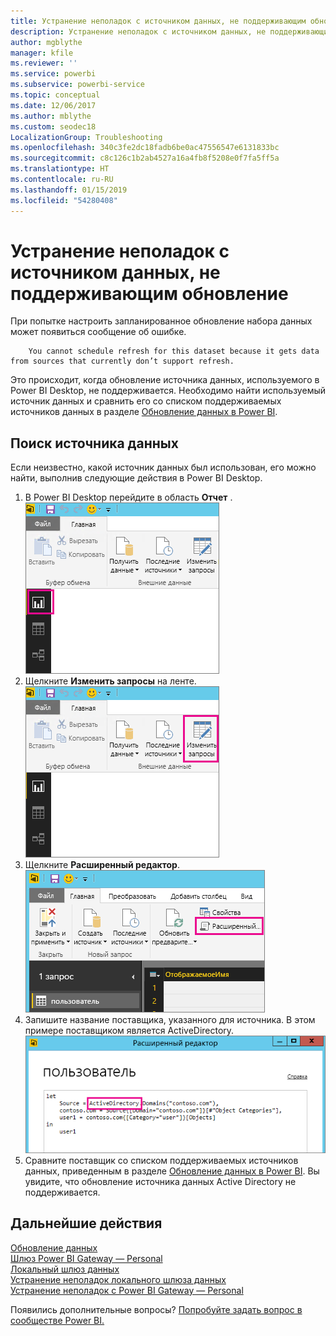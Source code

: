 ```yaml
---
title: Устранение неполадок с источником данных, не поддерживающим обновление
description: Устранение неполадок с источником данных, не поддерживающим обновление
author: mgblythe
manager: kfile
ms.reviewer: ''
ms.service: powerbi
ms.subservice: powerbi-service
ms.topic: conceptual
ms.date: 12/06/2017
ms.author: mblythe
ms.custom: seodec18
LocalizationGroup: Troubleshooting
ms.openlocfilehash: 340c3fe2dc18fadb6be0ac47556547e6131833bc
ms.sourcegitcommit: c8c126c1b2ab4527a16a4fb8f5208e0f7fa5ff5a
ms.translationtype: HT
ms.contentlocale: ru-RU
ms.lasthandoff: 01/15/2019
ms.locfileid: "54280408"
---
```

# <a name="troubleshooting-unsupported-data-source-for-refresh"></a>Устранение неполадок с источником данных, не поддерживающим обновление
При попытке настроить запланированное обновление набора данных может появиться сообщение об ошибке.

        You cannot schedule refresh for this dataset because it gets data from sources that currently don’t support refresh.

Это происходит, когда обновление источника данных, используемого в Power BI Desktop, не поддерживается. Необходимо найти используемый источник данных и сравнить его со списком поддерживаемых источников данных в разделе [Обновление данных в Power BI](refresh-data.md). 

## <a name="find-the-data-source"></a>Поиск источника данных
Если неизвестно, какой источник данных был использован, его можно найти, выполнив следующие действия в Power BI Desktop.  

1. В Power BI Desktop перейдите в область **Отчет** .  
   ![Область "Отчет" в Power BI Desktop](media/service-admin-troubleshoot-unsupported-data-source-for-refresh/tshoot-report-pane.png)
2. Щелкните **Изменить запросы** на ленте.  
   ![Изменение запросов](media/service-admin-troubleshoot-unsupported-data-source-for-refresh/tshoot-edit-queries.png)
3. Щелкните **Расширенный редактор**.  
   ![Расширенный редактор](media/service-admin-troubleshoot-unsupported-data-source-for-refresh/tshoot-advanced-editor.png)
4. Запишите название поставщика, указанного для источника.  В этом примере поставщиком является ActiveDirectory.  
   ![Поставщик источника данных](media/service-admin-troubleshoot-unsupported-data-source-for-refresh/tshoot-provider.png)
5. Сравните поставщик со списком поддерживаемых источников данных, приведенным в разделе [Обновление данных в Power BI](refresh-data.md).  Вы увидите, что обновление источника данных Active Directory не поддерживается.  

## <a name="next-steps"></a>Дальнейшие действия
[Обновление данных](refresh-data.md)  
[Шлюз Power BI Gateway — Personal](service-gateway-personal-mode.md)  
[Локальный шлюз данных](service-gateway-onprem.md)  
[Устранение неполадок локального шлюза данных](service-gateway-onprem-tshoot.md)  
[Устранение неполадок с Power BI Gateway — Personal](service-admin-troubleshooting-power-bi-personal-gateway.md)  

Появились дополнительные вопросы? [Попробуйте задать вопрос в сообществе Power BI.](http://community.powerbi.com/)

